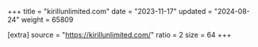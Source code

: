 +++
title = "kirillunlimited.com"
date = "2023-11-17"
updated = "2024-08-24"
weight = 65809

[extra]
source = "https://kirillunlimited.com/"
ratio = 2
size = 64
+++
